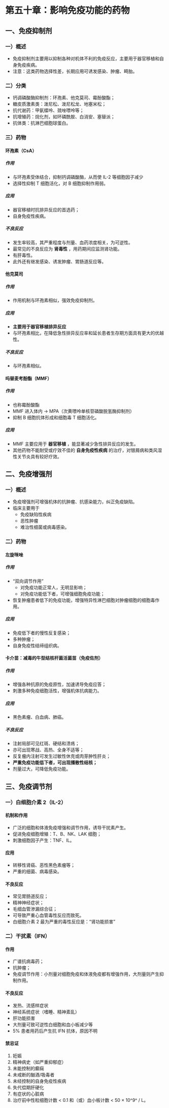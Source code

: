 # 第五十章：影响免疫功能的药物

## 一、免疫抑制剂

### 一）概述

- 免疫抑制剂主要用以抑制各种对机体不利的免疫反应，主要用于器官移植和自身免疫疾病。
- 注意：这类药物选择性差，长期应用可诱发感染、肿瘤、畸胎。

### 二）分类

- 钙调磷酸酶抑制剂：环孢素、他克莫司、霉酚酸酯；
- 糖皮质激素类：泼尼松、泼尼松龙、地塞米松；
- 抗代谢药：甲氨蝶呤、巯唑嘌呤等；
- 抗增殖药：烷化剂，如环磷酰胺、白消安、塞替派；
- 抗体类：抗淋巴细胞球蛋白。

### 三）药物

#### 环孢素（CsA）

##### 作用

- 与环孢素受体结合，抑制钙调磷酸酶，从而使 IL-2 等细胞因子减少
- 选择性抑制 T 细胞活化，对 B 细胞抑制作用弱。

##### 应用

- 器官移植时抗排异反应的首选药；
- 自身免疫性疾病。

##### 不良反应

- 发生率较高，其严重程度与剂量、血药浓度相关，为可逆性。
- 最常见的不良反应为 **肾毒性** ，用药期间应监测肾功能。
- 有肝毒性。
- 此外还有继发感染、诱发肿瘤、胃肠道反应等。

#### 他克莫司

##### 作用

- 作用机制与环孢素相似，强效免疫抑制剂。

##### 应用

- **主要用于器官移植排异反应**
- 与环孢素相比，在降低急性排异反应率和延长患者生存期方面具有更大的优越性。

##### 不良反应

- 与环孢素相似。

#### 吗替麦考酚酯（MMF）

##### 作用

- 也称霉酚酸酯
- MMF 进入体内 → MPA（次黄嘌呤单核苷磷酸脱氢酶抑制剂）
- 抑制 B 细胞抗体形成和细胞毒 T 细胞活化。

##### 应用

- MMF 主要应用于 **器官移植** ，能显著减少急性排异反应的发生。
- 其他药物不能耐受或疗效不佳的 **自身免疫性疾病** 的治疗，对银屑病和类风湿性关节炎具有较好疗效。

## 二、免疫增强剂

### 一）概述

- 免疫增强剂可增强机体的抗肿瘤、抗感染能力，纠正免疫缺陷。
- 临床主要用于
  - 免疫缺陷性疾病
  - 恶性肿瘤
  - 难治性细菌或病毒感染。

### 二）药物

#### 左旋咪唑

##### 作用

- “双向调节作用”
  - 对免疫功能正常人，无明显影响；
  - 对免疫功能低下者，可增强细胞免疫功能；
- 恢复肿瘤患者低下的免疫功能，增强特异性淋巴细胞对肿瘤细胞的细胞毒作用。

##### 应用

- 免疫低下者的慢性反复感染；
- 多种肿瘤；
- 自身免疫性结缔组织病。

#### 卡介苗：减毒的牛型结核杆菌活菌苗（免疫佐剂）

##### 作用

- 增强各种抗原的免疫原性，加速诱导免疫应答；
- 刺激多种免疫细胞活性，增强机体抗病能力。

##### 应用

- 黑色素瘤、白血病、肺癌。

##### 不良反应

- 注射局部可见红斑、硬结和溃疡；
- 亦可出现寒战、高热、全身不适等；
- 反复瘤内注射可发生过敏性休克或肉芽肿性肝炎；
- **严重免疫功能低下者，可出现播散性结核；**
- 剂量过大，可降低免疫功能。

## 三、免疫调节剂

### 一）白细胞介素 2（IL-2）

#### 机制和作用

- 广泛的细胞和体液免疫增强和调节作用，诱导干扰素产生。
- 促进免疫细胞增殖：T、B、NK、LAK 细胞；
- 刺激细胞因子产生：TNF、IL。

#### 应用

- 转移性肾癌、恶性黑色素瘤等；
- 严重的细菌、病毒感染。

#### 不良反应

- 常见胃肠道反应；
- 精神神经症状；
- 毛细血管渗漏综合征；
- 可导致严重心血管毒性反应而致死。
- 白细胞介素 2 最为严重的毒性反应是：“肾功能损害”

### 二）干扰素（IFN）

#### 作用

- 广谱抗病毒药；
- 抗肿瘤；
- 免疫调节作用：小剂量对细胞免疫和体液免疫都有增强作用，大剂量则产生抑制作用。

#### 不良反应

- 发热、流感样症状
- 神经系统症状（嗜睡、精神紊乱）
- 肝功能损害
- 大剂量可致可逆性白细胞和血小板减少等
- 5% 患者用药后产生抗 IFN 抗体，原因不明

#### 禁忌证

1. 妊娠
2. 精神病史（如严重抑郁症）
3. 未能控制的癫痫
4. 未戒断的酗酒/吸毒者
5. 未经控制的自身免疫性疾病
6. 失代偿期肝硬化
7. 有症状的心脏病
8. 治疗前中性粒细胞计数 < 0.1 和（或）血小板计数 < 50 × 10^9^ / L。

